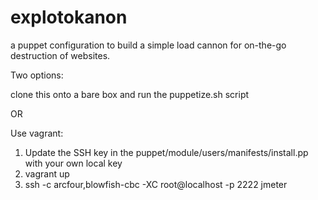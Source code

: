 explotokanon
============

a puppet configuration to build a simple load cannon for on-the-go destruction of websites.


Two options:

clone this onto a bare box and run the puppetize.sh script

OR

Use vagrant:
1) Update the SSH key in the puppet/module/users/manifests/install.pp with your own local key
2) vagrant up
3) ssh -c arcfour,blowfish-cbc -XC  root@localhost -p 2222 jmeter
